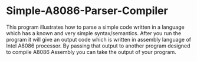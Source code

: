 # Simple-A8086-Parser-Compiler
This program illustrates how to parse a simple code written in a language 
which has a known and very simple syntax/semantics. After you run the program
it will give an output code which is written in assembly language of Intel 
A8086 processor. By passing that output to another program designed to compile 
A8086 Assembly you can take the output of your program.
